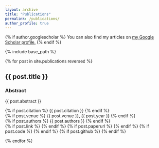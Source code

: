 ```yaml
---
layout: archive
title: "Publications"
permalink: /publications/
author_profile: true
---
```


{% if author.googlescholar %}
  You can also find my articles on <u><a href="{{author.googlescholar}}">my Google Scholar profile</a>.</u>
{% endif %}

{% include base_path %}

{% for post in site.publications reversed %}
  <h2 class="archive__item-title" itemprop="headline">
    {{ post.title }}
  </h2>
  <h3> Abstract </h3>
  <p>{{ post.abstract }}</p>
  <!-- citation and icon code -->
  <p>
  {% if post.citation %}
    {{ post.citation }}
  {% endif %}
  <br>
  {% if post.venue %}
    {{ post.venue }}, {{ post.year }}
  {% endif %}
  <br>
  {% if post.authors %}
    {{ post.authors }}
  {% endif %}
  <br>
  {% if post.link %}
    <a href="{{ post.link }}"><i class="fas fa-fw fa-link zoom" aria-hidden="true"></i></a>
  {% endif %}
  {% if post.paperurl %}
    <a href="{{ post.paperurl }}"><i class="fas fa-fw fa-file-pdf zoom" aria-hidden="true"></i></a>
  {% endif %}
  {% if post.code %}
    <a href="{{ post.code }}"><i class="fas fa-fw fa-code zoom" aria-hidden="true"></i></a>
  {% endif %}
  {% if post.github %}
    <a href="{{ post.github }}"><i class="fab fa-fw fa-github zoom" aria-hidden="true"></i></a>
  {% endif %}
  </p>
{% endfor %}